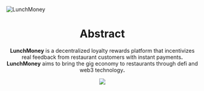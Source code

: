 ![LunchMoney](https://user-images.githubusercontent.com/49618856/185108020-d4e7e6d1-276b-4761-b761-b39dcefbc417.png)

<div align="center">
<h1>Abstract</h1>
<p>
  <span>
    <b>LunchMoney</b> is a decentralized loyalty rewards
    platform that incentivizes real feedback from
    restaurant customers with instant payments<b>.</b>
  </span>
  <span>
    <b>LunchMoney</b> aims to bring the gig economy to
    restaurants through defi and web3 technology<b>.</b>
  </span>
</p>

<img max-width="100%" src="https://user-images.githubusercontent.com/49618856/185109642-aa518ba7-527a-4423-91bb-1a4c94c05d51.PNG"> 

</div>
